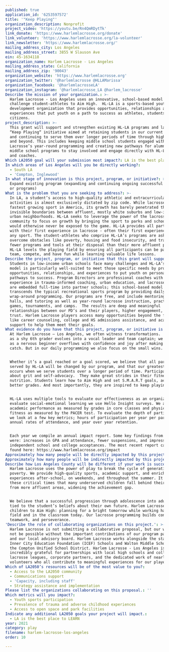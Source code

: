 ```yaml
---
published: true
application_id: '6253597572'
title: '"Keep Playing"'
organization_description: Nonprofit
project_video: 'https://youtu.be/Rn4QmRDytTk'
link_donate: 'https://www.harlemlacrosse.org/donate'
link_volunteer: 'https://www.harlemlacrosse.org/la-volunteer'
link_newsletter: 'https://www.harlemlacrosse.org/'
mailing_address_city: Los Angeles
mailing_address_street: 3855 W Slauson Ave
ein: 45-1634118
organization_name: Harlem Lacrosse - Los Angeles
mailing_address_state: California
mailing_address_zip: '90043'
organization_website: 'https://www.harlemlacrosse.org'
organization_twitter: '@harlemlacrosse @HLLAMarissa'
organization_facebook: '@harlemlacrosseLA'
organization_instagram: '@harlemlacrosse_LA @harlem_lacrosse'
Describe the mission of your organization.: >-
  Harlem Lacrosse - Los Angeles uses an innovative, school-based model to
  challenge student-athletes to Aim High.  HL-LA is a sports-based youth
  development organization that provides opportunities, relationships and
  experiences that put youth on a path to success as athletes, students, and
  citizens.
project_description: >-
  This grant will support and strengthen existing HL-LA programs and launch our
  “Keep Playing“ initiative aimed at retaining students in our current programs
  and continuing to serve them over longer periods of time through high school
  and beyond. This includes keeping middle school students engaged with Harlem
  Lacrosse’s year-round programming and creating new pathways for alumni of our
  middle school programs to stay involved and engage directly with HL-LA mentors
  and coaches.
Which LA2050 goal will your submission most impact?: LA is the best place to PLAY
In which areas of Los Angeles will you be directly working?:
  - South LA
  - 'Compton, Inglewood'
In what stage of innovation is this project, program, or initiative?: >-
  Expand existing program (expanding and continuing ongoing successful projects
  or programs)
What is the problem that you are seeking to address?: >-
  In LA, a student’s access to high-quality athletic and extracurricular
  activities is almost exclusively dictated by zip code. While lacrosse is the
  fastest growing sport in America, its growth has barely penetrated the
  invisible boundaries between affluent, mostly white suburbs and low-income,
  urban neighborhoods. HL-LA seeks to leverage the power of the lacrosse
  community to focus on growth by bringing the sport to parks and schools that
  would otherwise never be exposed to the game. HL-LA provides all participants
  with their first experience in lacrosse - often their first experience with
  any sport. The student-athletes who comprise HL-LA’s programs are asked to
  overcome obstacles like poverty, housing and food insecurity, and trauma with
  fewer programs and tools at their disposal than their more affluent peers.
  HL-LA levels the playing field by ensuring all participants can be part of a
  team, compete, and have fun while learning valuable life lessons.
Describe the project, program, or initiative that this grant will support to address the problem identified.: >-
  Students in low-income urban schools face many challenges and HL-LA’s unique
  model is particularly well-suited to meet those specific needs by providing
  opportunities, relationships, and experiences to put youth on personal
  pathways to success. Program Directors are professional coaches with years of
  experience in trauma-informed coaching, urban education, and lacrosse. They
  are embedded full-time into partner schools; this school-based model
  transcends the typical recreational sports program by providing daily
  wrap-around programming. Our programs are free, and include mentoring, study
  halls, and tutoring as well as year-round lacrosse instruction, practices,
  games, tournaments, and camps.  The results are deep and meaningful
  relationships between our PD’s and their players, higher engagement, and
  trust. Harlem Lacrosse players access many opportunities beyond the field,
  like career counseling, college and HS admissions assistance, and academic
  support to help them meet their goals.
What evidence do you have that this project, program, or initiative is or will be successful, and how will you define and measure success?: >-
  At Harlem Lacrosse – Los Angeles, we often witness transformations.  We watch
  as a shy 6th grader evolves into a vocal leader and team captain; we celebrate
  as a nervous beginner overflows with confidence and joy after making her first
  catch. But in our daily programming we also focus on the small wins.


  Whether it’s a goal reached or a goal scored, we believe that all participants
  served by HL-LA will be changed by our program, and that our greatest impact
  occurs when we serve students over a longer period of time. Participants learn
  about grit and self-advocacy.  They make great strides in their fitness and
  nutrition. Students learn how to Aim High and set S.M.A.R.T goals, achieve
  better grades. And most importantly, they are inspired to keep playing.


  HL-LA uses multiple tools to evaluate our effectiveness as an organization. To
  evaluate social-emotional learning we use Hello Insight surveys. We also track
  academic performance as measured by grades in core classes and physical
  fitness as measured by the PACER test. To evaluate the depth of participation
  we look at a few key metrics; hours of participation per year per participant,
  annual rates of attendance, and year over year retention.


  Each year we compile an annual impact report. Some key findings from 2019
  were: increases in GPA and attendance, fewer suspensions, and impressive
  independent school and college acceptances. The most recent report can be
  found here: https://www.harlemlacrosse.org/impact
Approximately how many people will be directly impacted by this project, program, or initiative?: '250'
Approximately how many people will be indirectly impacted by this project, program, or initiative?: '1200'
Describe how Los Angeles County will be different if your work is successful.: >-
  Harlem Lacrosse uses the power of play to break the cycle of generational
  poverty. We provide high-quality sports, academic support, and enrichment
  experiences after-school, on weekends, and throughout the summer. It is during
  these critical times that many underserved children fall behind their peers
  from more affluent areas, widening the achievement gap. 


  We believe that a successful progression through adolescence into adulthood is
  tied to the student’s beliefs about their own future. Harlem Lacrosse inspires
  children to Aim High: planning for a bright tomorrow while working hard on the
  field and in the classroom today. Our lacrosse programming builds confidence,
  teamwork, and perseverance.
'Describe the role of collaborating organizations on this project.': >-
  Harlem Lacrosse is not submitting a collaborative proposal, but our work would
  not be possible without the important contributions of our program partners
  and our local advisory board. Harlem Lacrosse works alongside the staff at
  Inner City Education Foundation (ICEF) Schools and Walton Middle School and
  the Compton Unified School District. Harlem Lacrosse - Los Angeles is
  incredibly grateful for partnerships with local high schools and colleges,
  lacrosse leagues, corporate partners, and the dedicated work of nearly 50
  volunteers who all contribute to meaningful experiences for our players.
Which of LA2050’s resources will be of the most value to you?:
  - Access to the LA2050 community
  - Communications support
  - 'Capacity, including staff'
  - Strategy assistance and implementation
Please list the organizations collaborating on this proposal.: ''
Which metrics will you impact?:
  - Youth sports participation
  - Prevalence of trauma and adverse childhood experiences
  - Access to open space and park facilities
Indicate any additional LA2050 goals your project will impact.:
  - LA is the best place to LEARN
year: 2021
category: play
filename: harlem-lacrosse-los-angeles
order: 10

---
```

